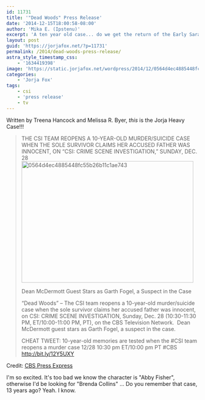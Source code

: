 ```yaml
---
id: 11731
title: '"Dead Woods" Press Release'
date: '2014-12-15T18:00:58-08:00'
author: 'Mika E. (Ipstenu)'
excerpt: 'A ten year old case... do we get the return of the Early Sara Sidle Wig?'
layout: post
guid: 'https://jorjafox.net/?p=11731'
permalink: /2014/dead-woods-press-release/
astra_style_timestamp_css:
    - '1634419398'
image: 'https://static.jorjafox.net/wordpress/2014/12/0564d4ec4885448fc55b26b11c1ae7433.png'
categories:
    - 'Jorja Fox'
tags:
    - csi
    - 'press release'
    - tv
---
```


Written by Treena Hancock and Melissa R. Byer, <em>this</em> is the Jorja Heavy Case!!!
<blockquote>THE CSI TEAM REOPENS A 10-YEAR-OLD MURDER/SUICIDE CASE WHEN THE SOLE SURVIVOR CLAIMS HER ACCUSED FATHER WAS INNOCENT, ON “CSI: CRIME SCENE INVESTIGATION,” SUNDAY, DEC. 28

<img class="aligncenter size-full wp-image-11732" src="//static.jorjafox.net/wordpress/2014/12/0564d4ec4885448fc55b26b11c1ae7432.png" alt="0564d4ec4885448fc55b26b11c1ae743" width="450" height="319" />

Dean McDermott Guest Stars as Garth Fogel, a Suspect in the Case

“Dead Woods” – The CSI team reopens a 10-year-old murder/suicide case when the sole survivor claims her accused father was innocent, on CSI: CRIME SCENE INVESTIGATION, Sunday, Dec. 28 (10:30-11:30 PM, ET/10:00-11:00 PM, PT), on the CBS Television Network.  Dean McDermott guest stars as Garth Fogel, a suspect in the case.

CHEAT TWEET: 10-year-old memories are tested when the #CSI team reopens a murder case 12/28 10:30 pm ET/10:00 pm PT #CBS http://bit.ly/12Y5UXY</blockquote>
Credit: <a href="http://www.cbspressexpress.com/cbs-entertainment/releases/view?id=41513">CBS Press Express</a>

I'm so excited. It's too bad we know the character is "Abby Fisher", otherwise I'd be looking for "Brenda Collins" ... Do you remember that case, 13 years ago? Yeah. I know.
